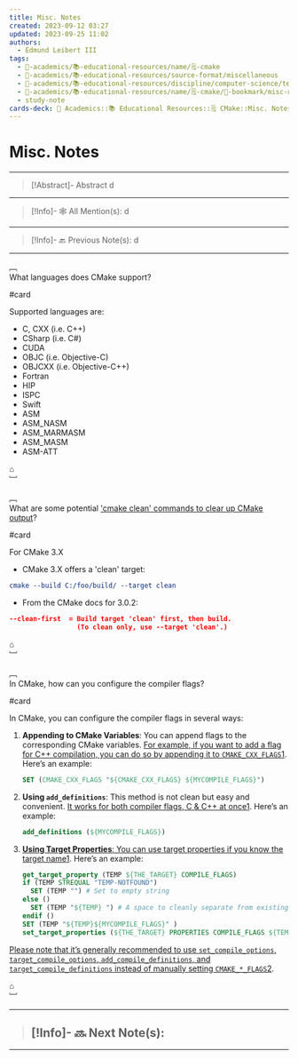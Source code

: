 ```yaml
---
title: Misc. Notes
created: 2023-09-12 03:27
updated: 2023-09-25 11:02
authors:
  - Edmund Leibert III
tags:
  - 🔴-academics/📚-educational-resources/name/🗒️-cmake
  - 🔴-academics/📚-educational-resources/source-format/miscellaneous
  - 🔴-academics/📚-educational-resources/discipline/computer-science/technology/cmake
  - 🔴-academics/📚-educational-resources/name/🗒️-cmake/🔖-bookmark/misc-notes
  - study-note
cards-deck: 🔴 Academics::📚 Educational Resources::🗒️ CMake::Misc. Notes
---
```


#  Misc. Notes

---

> [!Abstract]- Abstract
> d

---

 > [!Info]- 🕸️ All Mention(s): 
 > d

---

 > [!Info]- 🔙️ Previous Note(s): 
 > d

---

﹇<br>
What languages does CMake support? 

#card 

Supported languages are:
- C, CXX (i.e. C++)
- CSharp (i.e. C#)
- CUDA
- OBJC (i.e. Objective-C)
- OBJCXX (i.e. Objective-C++)
- Fortran
- HIP
- ISPC
- Swift
- ASM
- ASM_NASM
- ASM_MARMASM
- ASM_MASM
- ASM-ATT

⌂
<br>﹈<br>


﹇<br>
What are some potential ['cmake clean' commands to clear up CMake output](https://stackoverflow.com/questions/9680420/looking-for-a-cmake-clean-command-to-clear-up-cmake-output)?

#card

For CMake 3.X
- CMake 3.X offers a 'clean' target:
```cmake
cmake --build C:/foo/build/ --target clean
```
- From the CMake docs for 3.0.2:
```cmake
--clean-first  = Build target 'clean' first, then build.
                 (To clean only, use --target 'clean'.)
```

⌂
<br>﹈<br>


﹇<br>
In CMake, how can you configure the compiler flags?

#card 

In CMake, you can configure the compiler flags in several ways:

1. **Appending to CMake Variables**: You can append flags to the corresponding CMake variables. [For example, if you want to add a flag for C++ compilation, you can do so by appending it to `CMAKE_CXX_FLAGS`](https://stackoverflow.com/questions/11783932/how-do-i-add-a-linker-or-compile-flag-in-a-cmake-file)[1](https://stackoverflow.com/questions/11783932/how-do-i-add-a-linker-or-compile-flag-in-a-cmake-file). Here’s an example:
    
    ```cmake
    SET (CMAKE_CXX_FLAGS "${CMAKE_CXX_FLAGS} ${MYCOMPILE_FLAGS}")
    ```
    
2. **Using `add_definitions`**: This method is not clean but easy and convenient. [It works for both compiler flags, C & C++ at once](https://stackoverflow.com/questions/11783932/how-do-i-add-a-linker-or-compile-flag-in-a-cmake-file)[1](https://stackoverflow.com/questions/11783932/how-do-i-add-a-linker-or-compile-flag-in-a-cmake-file). Here’s an example:
    
    ```cmake
    add_definitions (${MYCOMPILE_FLAGS})
    ```
    
3. [**Using Target Properties**: You can use target properties if you know the target name](https://stackoverflow.com/questions/11783932/how-do-i-add-a-linker-or-compile-flag-in-a-cmake-file)[1](https://stackoverflow.com/questions/11783932/how-do-i-add-a-linker-or-compile-flag-in-a-cmake-file). Here’s an example:
    
    ```cmake
    get_target_property (TEMP ${THE_TARGET} COMPILE_FLAGS)
    if (TEMP STREQUAL "TEMP-NOTFOUND")  
      SET (TEMP "") # Set to empty string
    else ()  
      SET (TEMP "${TEMP} ") # A space to cleanly separate from existing content
    endif ()
    SET (TEMP "${TEMP}${MYCOMPILE_FLAGS}" )
    set_target_properties (${THE_TARGET} PROPERTIES COMPILE_FLAGS ${TEMP})
    ```
    

[Please note that it’s generally recommended to use `set_compile_options`, `target_compile_options`, `add_compile_definitions`, and `target_compile_definitions` instead of manually setting `CMAKE_*_FLAGS`](https://stackoverflow.com/questions/59107988/correct-way-to-handle-compiler-flags-when-using-cmake)[2](https://stackoverflow.com/questions/59107988/correct-way-to-handle-compiler-flags-when-using-cmake).

⌂
<br>﹈<br>


---

> [!Info]- 🔜 Next Note(s):
> - 

---
